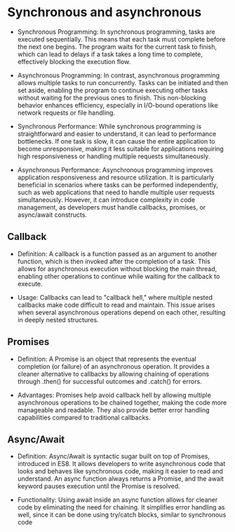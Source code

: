 # Synchronous and asynchronous

- Synchronous Programming: In synchronous programming, tasks are executed sequentially. This means that each task must complete before the next one begins. The program waits for the current task to finish, which can lead to delays if a task takes a long time to complete, effectively blocking the execution flow.

- Asynchronous Programming: In contrast, asynchronous programming allows multiple tasks to run concurrently. Tasks can be initiated and then set aside, enabling the program to continue executing other tasks without waiting for the previous ones to finish. This non-blocking behavior enhances efficiency, especially in I/O-bound operations like network requests or file handling.

- Synchronous Performance: While synchronous programming is straightforward and easier to understand, it can lead to performance bottlenecks. If one task is slow, it can cause the entire application to become unresponsive, making it less suitable for applications requiring high responsiveness or handling multiple requests simultaneously.

- Asynchronous Performance: Asynchronous programming improves application responsiveness and resource utilization. It is particularly beneficial in scenarios where tasks can be performed independently, such as web applications that need to handle multiple user requests simultaneously. However, it can introduce complexity in code management, as developers must handle callbacks, promises, or async/await constructs.

## Callback

- Definition: A callback is a function passed as an argument to another function, which is then invoked after the completion of a task. This allows for asynchronous execution without blocking the main thread, enabling other operations to continue while waiting for the callback to execute.

- Usage: Callbacks can lead to "callback hell," where multiple nested callbacks make code difficult to read and maintain. This issue arises when several asynchronous operations depend on each other, resulting in deeply nested structures.

## Promises

- Definition: A Promise is an object that represents the eventual completion (or failure) of an asynchronous operation. It provides a cleaner alternative to callbacks by allowing chaining of operations through .then() for successful outcomes and .catch() for errors.

- Advantages: Promises help avoid callback hell by allowing multiple asynchronous operations to be chained together, making the code more manageable and readable. They also provide better error handling capabilities compared to traditional callbacks.

## Async/Await

- Definition: Async/Await is syntactic sugar built on top of Promises, introduced in ES8. It allows developers to write asynchronous code that looks and behaves like synchronous code, making it easier to read and understand. An async function always returns a Promise, and the await keyword pauses execution until the Promise is resolved.

- Functionality: Using await inside an async function allows for cleaner code by eliminating the need for chaining. It simplifies error handling as well, since it can be done using try/catch blocks, similar to synchronous code
